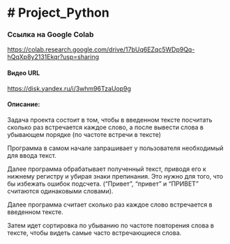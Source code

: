 # # Project_Python
### Ссылка на Google Colab
https://colab.research.google.com/drive/17bUq6EZqc5WDp9Qq-hQqXp8y2131Ekqr?usp=sharing
#### Видео URL
https://disk.yandex.ru/i/3whm96TzaUop9g
#### Описание:
Задача проекта состоит в том, чтобы в введенном тексте посчитать сколько раз встречается каждое слово, а после вывести слова в убывающем порядке (по частоте встречи в тексте)

Программа в самом начале запрашивает у пользователя необходимый для ввода текст.

Далее программа обрабатывает полученный текст, приводя его к нижнему регистру и убирая знаки препинания. Это нужно для того, что бы избежать ошибок подсчета. (“Привет”, “привет” и “ПРИВЕТ” считаются одинаковыми словами).

Далее программа считает сколько раз каждое слово встречается в введенном тексте.

Затем идет сортировка по убыванию по частоте повторения слова в тексте, чтобы видеть самые часто встречающиеся слова.
